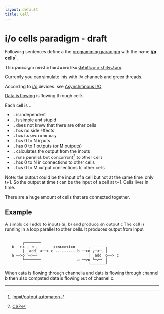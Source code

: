 ```yaml
---
layout: default
title: Cell
---
```


# i/o cells paradigm - draft

Following sentences define a the [programming paradigm](https://en.wikipedia.org/wiki/Programming_paradigm) with the name **[i/o](https://en.wikipedia.org/wiki/Input/output) cells**[^1].

This paradigm need a hardware like [dataflow architecture](https://en.wikipedia.org/wiki/Dataflow_architecture).

Currently you can simulate this with i/o channels and green threads.

According to [i/o](https://en.wikipedia.org/wiki/Input/output) devices. see [Asynchronous I/O](https://en.wikipedia.org/wiki/Asynchronous_I/O)

[Data is flowing](https://en.wikipedia.org/wiki/Dataflow_programming) is flowing through cells.

Each cell is ..

 * .. is independent
 * .. is simple and stupid
 * .. does not know that there are other cells
 * .. has no side effects
 * .. has its own memory
 * .. has 0 to N inputs
 * .. has 0 to 1 outputs (or M outputs)
 * .. calculates the output from the inputs
 * .. runs parallel, but concurrent[^2] to other cells
 * .. has 0 to N in connections to other cells
 * .. has 0 to M output connections to other cells

Note: the output could be the input of a cell but
not at the same time, only t+1.
So the output at time t can be the input of a
cell at t+1. Cells lives in time.

 
There are a huge amount of cells that are connected together.

## Example

A simple cell adds to inputs (a, b) and produce an output c
The cell is running in a loop parallel to other cells.
It produces output from input.

```

        ┌───────┐
   b ──>o ┌─<─┐ │     connection      ┌───────┐
        │  add  o──> c --------- b ──>o ┌─<─┐ │
   a ──>o └─>─┘ │                     │  add  o──> c
        └───────┘                a ──>o └─>─┘ │
                                      └───────┘

```
   
  When data is flowing through channel a and data is flowing through channel b
  then also computed data is flowing out of channel c.

---

[^1]: [Input/output automaton](https://en.wikipedia.org/wiki/Input/output_automaton)
[^2]: [CSP](https://en.wikipedia.org/wiki/Communicating_sequential_processes)
 

